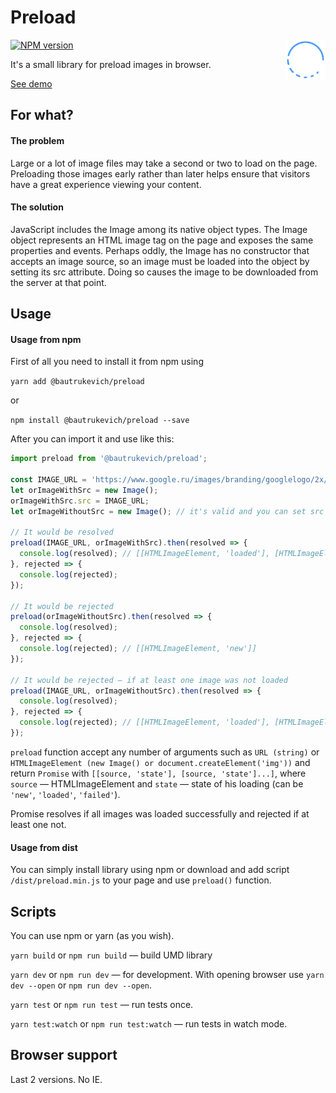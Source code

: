 # Preload

<img align="right" width="64" height="64"
         src="https://github.com/bautrukevich/preload/blob/master/preload.svg"
         alt="">

[![NPM version][npm-img]][npm-link]

[npm-img]: http://img.shields.io/npm/v/@bautrukevich/preload.svg
[npm-link]: https://www.npmjs.com/package/@bautrukevich/preload

It's a small library for preload images in browser.

[See demo](https://bautrukevich.github.io/preload/)

## For what?

#### The problem

Large or a lot of image files may take a second or two to load on the page. Preloading those images early rather than later helps ensure that visitors have a great experience viewing your content.

#### The solution

JavaScript includes the Image among its native object types. The Image object represents an HTML image tag on the page and exposes the same properties and events. Perhaps oddly, the Image has no constructor that accepts an image source, so an image must be loaded into the object by setting its src attribute. Doing so causes the image to be downloaded from the server at that point.

## Usage

#### Usage from npm

First of all you need to install it from npm using

```yarn add @bautrukevich/preload``` 

or 

```npm install @bautrukevich/preload --save```

After you can import it and use like this:

```js
import preload from '@bautrukevich/preload';

const IMAGE_URL = 'https://www.google.ru/images/branding/googlelogo/2x/googlelogo_color_120x44dp.png';
let orImageWithSrc = new Image();
orImageWithSrc.src = IMAGE_URL;
let orImageWithoutSrc = new Image(); // it's valid and you can set src later

// It would be resolved
preload(IMAGE_URL, orImageWithSrc).then(resolved => {
  console.log(resolved); // [[HTMLImageElement, 'loaded'], [HTMLImageElement, 'loaded']]
}, rejected => {
  console.log(rejected);
});

// It would be rejected
preload(orImageWithoutSrc).then(resolved => {
  console.log(resolved);
}, rejected => {
  console.log(rejected); // [[HTMLImageElement, 'new']]
});

// It would be rejected — if at least one image was not loaded
preload(IMAGE_URL, orImageWithoutSrc).then(resolved => {
  console.log(resolved);
}, rejected => {
  console.log(rejected); // [[HTMLImageElement, 'loaded'], [HTMLImageElement, 'new']]
});
```

```preload``` function accept any number of arguments such as ```URL (string)``` or ```HTMLImageElement (new Image() or document.createElement('img'))``` and return ```Promise``` with ```[[source, 'state'], [source, 'state']...]```, where ```source``` — HTMLImageElement and ```state``` — state of his loading (can be ```'new'```, ```'loaded'```, ```'failed'```).

Promise resolves if all images was loaded successfully and rejected if at least one not.

#### Usage from dist

You can simply install library using npm or download and add script ```/dist/preload.min.js``` to your page and use ```preload()``` function.

## Scripts

You can use npm or yarn (as you wish).

```yarn build``` or ```npm run build``` — build UMD library

```yarn dev``` or ```npm run dev``` — for development. With opening browser use ```yarn dev --open``` or ```npm run dev --open```.

```yarn test``` or ```npm run test``` — run tests once.

```yarn test:watch``` or ```npm run test:watch``` — run tests in watch mode.

## Browser support

Last 2 versions. No IE.
